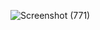 ![Screenshot (771)](https://user-images.githubusercontent.com/77017477/199273294-f72ce20c-cfca-40e3-8a8c-aa715cc8f93f.png)
